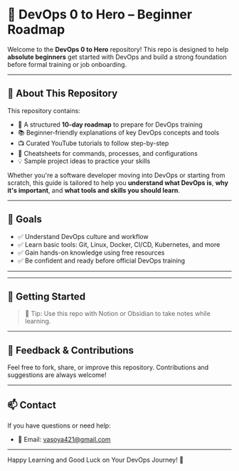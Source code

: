 # 🚀 DevOps 0 to Hero – Beginner Roadmap

Welcome to the **DevOps 0 to Hero** repository! This repo is designed to help **absolute beginners** get started with DevOps and build a strong foundation before formal training or job onboarding.

---

## 📘 About This Repository

This repository contains:

- 📅 A structured **10-day roadmap** to prepare for DevOps training
- 📚 Beginner-friendly explanations of key DevOps concepts and tools
- 📺 Curated YouTube tutorials to follow step-by-step
- 🧾 Cheatsheets for commands, processes, and configurations
- 💡 Sample project ideas to practice your skills

Whether you're a software developer moving into DevOps or starting from scratch, this guide is tailored to help you **understand what DevOps is**, **why it's important**, and **what tools and skills you should learn**.

---

## 🎯 Goals

- ✅ Understand DevOps culture and workflow
- ✅ Learn basic tools: Git, Linux, Docker, CI/CD, Kubernetes, and more
- ✅ Gain hands-on knowledge using free resources
- ✅ Be confident and ready before official DevOps training

---

---

## 🔗 Getting Started

> 🧠 Tip: Use this repo with Notion or Obsidian to take notes while learning.

---

## 📢 Feedback & Contributions

Feel free to fork, share, or improve this repository. Contributions and suggestions are always welcome!

---

## 📫 Contact

If you have questions or need help:
- 📧 Email: vasoya421@gmail.com

---

Happy Learning and Good Luck on Your DevOps Journey! 💪
